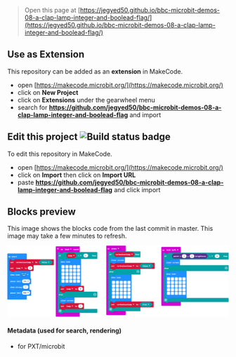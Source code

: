 
> Open this page at [https://jegyed50.github.io/bbc-microbit-demos-08-a-clap-lamp-integer-and-boolead-flag/](https://jegyed50.github.io/bbc-microbit-demos-08-a-clap-lamp-integer-and-boolead-flag/)

## Use as Extension

This repository can be added as an **extension** in MakeCode.

* open [https://makecode.microbit.org/](https://makecode.microbit.org/)
* click on **New Project**
* click on **Extensions** under the gearwheel menu
* search for **https://github.com/jegyed50/bbc-microbit-demos-08-a-clap-lamp-integer-and-boolead-flag** and import

## Edit this project ![Build status badge](https://github.com/jegyed50/bbc-microbit-demos-08-a-clap-lamp-integer-and-boolead-flag/workflows/MakeCode/badge.svg)

To edit this repository in MakeCode.

* open [https://makecode.microbit.org/](https://makecode.microbit.org/)
* click on **Import** then click on **Import URL**
* paste **https://github.com/jegyed50/bbc-microbit-demos-08-a-clap-lamp-integer-and-boolead-flag** and click import

## Blocks preview

This image shows the blocks code from the last commit in master.
This image may take a few minutes to refresh.

![A rendered view of the blocks](https://github.com/jegyed50/bbc-microbit-demos-08-a-clap-lamp-integer-and-boolead-flag/raw/master/.github/makecode/blocks.png)

#### Metadata (used for search, rendering)

* for PXT/microbit
<script src="https://makecode.com/gh-pages-embed.js"></script><script>makeCodeRender("{{ site.makecode.home_url }}", "{{ site.github.owner_name }}/{{ site.github.repository_name }}");</script>
